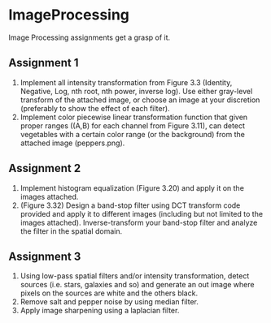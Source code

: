 # ImageProcessing
Image Processing assignments get a grasp of it.

## Assignment 1
1. Implement all intensity transformation from Figure 3.3 (Identity, Negative, Log, nth root, nth power, inverse log). Use either gray-level transform of the attached image, or choose an image at your discretion (preferably to show the effect of each filter).
2. Implement color piecewise linear transformation function that given proper ranges ((A,B) for each channel from Figure 3.11), can detect vegetables with a certain color range (or the background) from the attached image (peppers.png). 

## Assignment 2
1. Implement histogram equalization (Figure 3.20) and apply it on the images attached.
2. (Figure 3.32) Design a band-stop filter using DCT transform code provided and apply it to different images (including but not limited to the images attached). Inverse-transform your band-stop filter and analyze the filter in the spatial domain.

## Assignment 3
1. Using low-pass spatial filters and/or intensity transformation, detect sources (i.e. stars, galaxies and so) and generate an out image where pixels on the sources are white and the others black.
2. Remove salt and pepper noise by using median filter.
3. Apply image sharpening using a laplacian filter.
